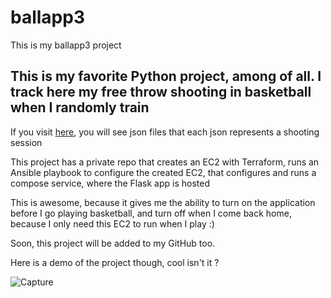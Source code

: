 # ballapp3
This is my ballapp3 project

## This is my favorite Python project, among of all. I track here my free throw shooting in basketball when I randomly train

If you visit [here](web/ballapp3/session/data/free_throw), you will see json files that each json represents a shooting session

This project has a private repo that creates an EC2 with Terraform, runs an Ansible playbook to configure the created EC2, that configures and runs a compose service, where the Flask app is hosted

This is awesome, because it gives me the ability to turn on the application before I go playing basketball, and turn off when I come back home, because I only need this EC2 to run when I play :)

Soon, this project will be added to my GitHub too.

Here is a demo of the project though, cool isn't it ? 

![Capture](https://user-images.githubusercontent.com/49904449/171499652-a52db2b6-2e84-4ca4-bf05-30772937ecbf.PNG)
